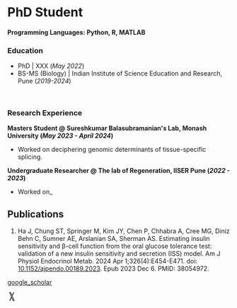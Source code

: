 # PhD Student

#### Programming Languages: Python, R, MATLAB

### Education

- PhD | XXX (_May 2022_)
- BS-MS (Biology) | Indian Institute of Science Education and Research, Pune (_2019-2024_)

<br/>

### Research Experience
**Masters Student @ Sureshkumar Balasubramanian's Lab, Monash University (_May 2023 - April 2024_)**
- Worked on deciphering genomic determinants of tissue-specific splicing.

**Undergraduate Researcher @ The lab of Regeneration, IISER Pune (_2022 -  2023_)**
- Worked on_


## Publications
1. Ha J, Chung ST, Springer M, Kim JY, Chen P, Chhabra A, Cree MG, Diniz Behn C, Sumner AE, Arslanian SA, Sherman AS. Estimating insulin sensitivity and β-cell function from the oral glucose tolerance test: validation of a new insulin sensitivity and secretion (ISS) model. Am J Physiol Endocrinol Metab. 2024 Apr 1;326(4):E454-E471. doi: [10.1152/ajpendo.00189.2023](https://doi.org/10.1152/ajpendo.00189.2023). Epub 2023 Dec 6. PMID: 38054972.

[google_scholar](https://scholar.google.com/citations?user=ikNtX5wAAAAJ&hl=en)

[<img src="/Images/X-Logo.png" width="20" height="20">](https://x.com/Aaryan__Chhabra)

